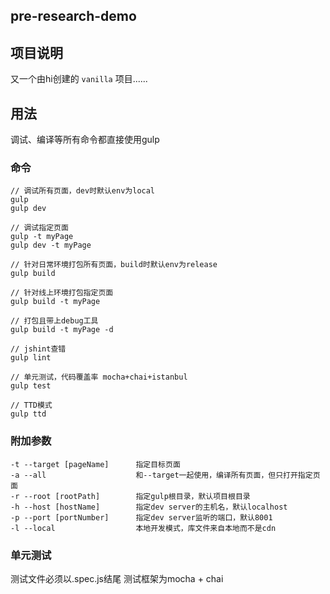 ## pre-research-demo

## 项目说明

又一个由hi创建的 `vanilla` 项目......

## 用法

调试、编译等所有命令都直接使用gulp

### 命令
```
// 调试所有页面，dev时默认env为local
gulp
gulp dev

// 调试指定页面
gulp -t myPage
gulp dev -t myPage

// 针对日常环境打包所有页面，build时默认env为release
gulp build

// 针对线上环境打包指定页面
gulp build -t myPage

// 打包且带上debug工具
gulp build -t myPage -d

// jshint查错
gulp lint

// 单元测试，代码覆盖率 mocha+chai+istanbul
gulp test

// TTD模式
gulp ttd
```

### 附加参数
```
-t --target [pageName]      指定目标页面
-a --all                    和--target一起使用，编译所有页面，但只打开指定页面
-r --root [rootPath]        指定gulp根目录，默认项目根目录
-h --host [hostName]        指定dev server的主机名，默认localhost
-p --port [portNumber]      指定dev server监听的端口，默认8001
-l --local                  本地开发模式，库文件来自本地而不是cdn
```

### 单元测试
测试文件必须以.spec.js结尾
测试框架为mocha + chai
